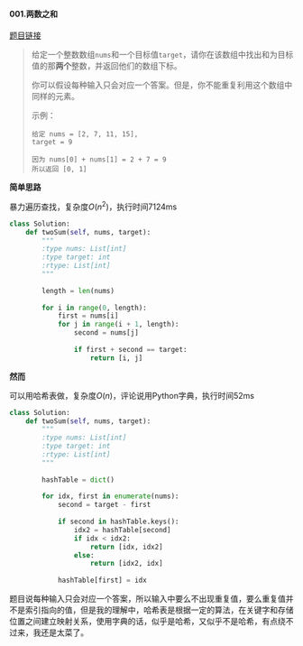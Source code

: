 #### 001.两数之和
[题目链接](https://leetcode-cn.com/problems/two-sum/)
> 给定一个整数数组```nums```和一个目标值```target```，请你在该数组中找出和为目标值的那**两个**整数，并返回他们的数组下标。
>
> 你可以假设每种输入只会对应一个答案。但是，你不能重复利用这个数组中同样的元素。
>
> 示例：
>
> ```
> 给定 nums = [2, 7, 11, 15],
> target = 9
> 
> 因为 nums[0] + nums[1] = 2 + 7 = 9
> 所以返回 [0, 1]
> ```

**简单思路**

暴力遍历查找，复杂度$O(n^2)$，执行时间7124ms

```python
class Solution:
    def twoSum(self, nums, target):
        """
        :type nums: List[int]
        :type target: int
        :rtype: List[int]
        """
        
        length = len(nums)
        
        for i in range(0, length):
            first = nums[i]
            for j in range(i + 1, length):
                second = nums[j]
                
                if first + second == target:
                    return [i, j]
```

**然而**

可以用哈希表做，复杂度$O(n)$，评论说用Python字典，执行时间52ms

```python
class Solution:
    def twoSum(self, nums, target):
        """
        :type nums: List[int]
        :type target: int
        :rtype: List[int]
        """
        
        hashTable = dict()
        
        for idx, first in enumerate(nums):
            second = target - first
            
            if second in hashTable.keys():
                idx2 = hashTable[second]
                if idx < idx2:
                    return [idx, idx2]
                else:
                    return [idx2, idx]
            
            hashTable[first] = idx
```

题目说每种输入只会对应一个答案，所以输入中要么不出现重复值，要么重复值并不是索引指向的值，但是我的理解中，哈希表是根据一定的算法，在关键字和存储位置之间建立映射关系，使用字典的话，似乎是哈希，又似乎不是哈希，有点绕不过来，我还是太菜了。

